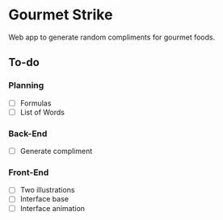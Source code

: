 # Gourmet Strike

Web app to generate random compliments for gourmet foods.

## To-do

### Planning
- [ ] Formulas
- [ ] List of Words

### Back-End

- [ ] Generate compliment

### Front-End
- [ ] Two illustrations
- [ ] Interface base
- [ ] Interface animation
